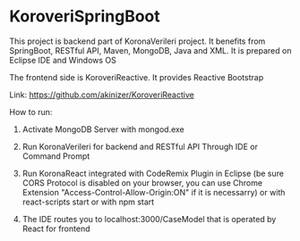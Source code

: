# KoroveriSpringBoot

This project is backend part of KoronaVerileri project. It benefits from SpringBoot, RESTful API, Maven, MongoDB, Java and XML. It is prepared on Eclipse IDE and Windows OS

The frontend side is KoroveriReactive. It provides Reactive Bootstrap 

Link: https://github.com/akinizer/KoroveriReactive

How to run:
  1. Activate MongoDB Server with mongod.exe	
  2. Run KoronaVerileri for backend and RESTful API
	    Through IDE or Command Prompt
  3. Run KoronaReact integrated with CodeRemix Plugin 
	  in Eclipse (be sure CORS Protocol is disabled on your browser, you can use Chrome Extension "Access-Control-Allow-Origin:ON" if it is necessarry)
	  or with react-scripts start
	  or with npm start
	
  4. The IDE routes you to localhost:3000/CaseModel that is operated by React for frontend
